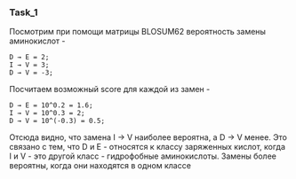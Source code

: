 ### Task_1

Посмотрим при помощи матрицы BLOSUM62 вероятность замены аминокислот -
```
D → E = 2;
I → V = 3;
D → V = -3;
```
Посчитаем возможный score для каждой из замен -
```
D → E = 10^0.2 = 1.6;
I → V = 10^0.3 = 2;
D → V = 10^(-0.3) = 0.5;
```
Отсюда видно, что замена I → V наиболее вероятна, а D → V менее.
Это связано с тем, что D и E - относятся к классу заряженных кислот, когда 
I и V - это другой класс - гидрофобные аминокислоты. Замены более вероятны, когда они находятся в одном классе